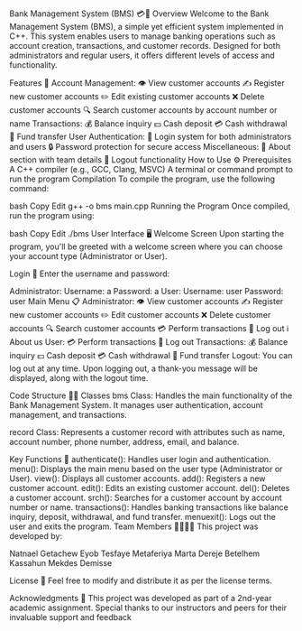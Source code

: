 Bank Management System (BMS) 💳🏦
Overview
Welcome to the Bank Management System (BMS), a simple yet efficient system implemented in C++. This system enables users to manage banking operations such as account creation, transactions, and customer records. Designed for both administrators and regular users, it offers different levels of access and functionality.

Features 🚀
Account Management:
👁️ View customer accounts
✍️ Register new customer accounts
✏️ Edit existing customer accounts
❌ Delete customer accounts
🔍 Search customer accounts by account number or name
Transactions:
💰 Balance inquiry
💵 Cash deposit
💳 Cash withdrawal
💸 Fund transfer
User Authentication:
🔑 Login system for both administrators and users
🔒 Password protection for secure access
Miscellaneous:
📝 About section with team details
🚪 Logout functionality
How to Use ⚙️
Prerequisites
A C++ compiler (e.g., GCC, Clang, MSVC)
A terminal or command prompt to run the program
Compilation
To compile the program, use the following command:

bash
Copy
Edit
g++ -o bms main.cpp
Running the Program
Once compiled, run the program using:

bash
Copy
Edit
./bms
User Interface 🖥️
Welcome Screen
Upon starting the program, you'll be greeted with a welcome screen where you can choose your account type (Administrator or User).

Login 🔑
Enter the username and password:

Administrator:
Username: a
Password: a
User:
Username: user
Password: user
Main Menu 📋
Administrator:
👁️ View customer accounts
✍️ Register new customer accounts
✏️ Edit customer accounts
❌ Delete customer accounts
🔍 Search customer accounts
💳 Perform transactions
🚪 Log out
ℹ️ About us
User:
💳 Perform transactions
🚪 Log out
Transactions:
💰 Balance inquiry
💵 Cash deposit
💳 Cash withdrawal
💸 Fund transfer
Logout:
You can log out at any time. Upon logging out, a thank-you message will be displayed, along with the logout time.

Code Structure 🧑‍💻
Classes
bms Class: Handles the main functionality of the Bank Management System. It manages user authentication, account management, and transactions.

record Class: Represents a customer record with attributes such as name, account number, phone number, address, email, and balance.

Key Functions 🔑
authenticate(): Handles user login and authentication.
menu(): Displays the main menu based on the user type (Administrator or User).
view(): Displays all customer accounts.
add(): Registers a new customer account.
edit(): Edits an existing customer account.
del(): Deletes a customer account.
srch(): Searches for a customer account by account number or name.
transactions(): Handles banking transactions like balance inquiry, deposit, withdrawal, and fund transfer.
menuexit(): Logs out the user and exits the program.
Team Members 👩‍💻👨‍💻
This project was developed by:

Natnael Getachew
Eyob Tesfaye Metaferiya
Marta Dereje
Betelhem Kassahun
Mekdes Demisse

License 📄
Feel free to modify and distribute it as per the license terms.

Acknowledgments 🙏
This project was developed as part of a 2nd-year academic assignment.
Special thanks to our instructors and peers for their invaluable support and feedback
